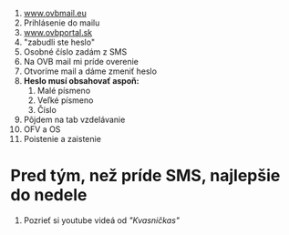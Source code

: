1. www.ovbmail.eu
2. Prihlásenie do mailu
3. www.ovbportal.sk
4. "zabudli ste heslo"
5. Osobné číslo zadám z SMS
6. Na OVB mail mi príde overenie
7. Otvoríme mail a dáme zmeniť heslo
8. **Heslo musí obsahovať aspoň:**
	1. Malé písmeno
	2. Veľké písmeno
	3. Číslo
9. Pôjdem na tab vzdelávanie
10. OFV a OS
11. Poistenie a zaistenie
# Pred tým, než príde SMS, najlepšie do nedele
1. Pozrieť si youtube videá od *"Kvasničkas"*